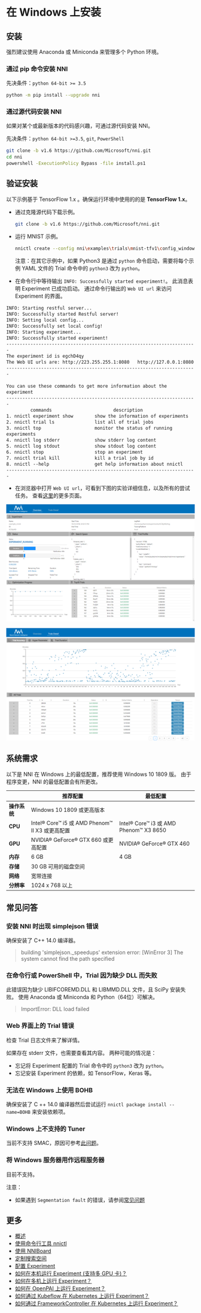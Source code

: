 # 在 Windows 上安装

## 安装

强烈建议使用 Anaconda 或 Miniconda 来管理多个 Python 环境。

### 通过 pip 命令安装 NNI

  先决条件：`python 64-bit >= 3.5`

  ```bash
  python -m pip install --upgrade nni
  ```

### 通过源代码安装 NNI

  如果对某个或最新版本的代码感兴趣，可通过源代码安装 NNI。

  先决条件：`python 64-bit >=3.5`, `git`, `PowerShell`

  ```bash
  git clone -b v1.6 https://github.com/Microsoft/nni.git
  cd nni
  powershell -ExecutionPolicy Bypass -file install.ps1
  ```

## 验证安装

以下示例基于 TensorFlow 1.x 。确保运行环境中使用的的是 **TensorFlow 1.x**。

* 通过克隆源代码下载示例。

  ```bash
  git clone -b v1.6 https://github.com/Microsoft/nni.git
  ```

* 运行 MNIST 示例。

  ```bash
  nnictl create --config nni\examples\trials\mnist-tfv1\config_windows.yml
  ```

  注意：在其它示例中，如果 Python3 是通过 `python` 命令启动，需要将每个示例 YAML 文件的 Trial 命令中的 `python3` 改为 `python`。

* 在命令行中等待输出 `INFO: Successfully started experiment!`。 此消息表明 Experiment 已成功启动。 通过命令行输出的 `Web UI url` 来访问 Experiment 的界面。

```text
INFO: Starting restful server...
INFO: Successfully started Restful server!
INFO: Setting local config...
INFO: Successfully set local config!
INFO: Starting experiment...
INFO: Successfully started experiment!
-----------------------------------------------------------------------
The experiment id is egchD4qy
The Web UI urls are: http://223.255.255.1:8080   http://127.0.0.1:8080
-----------------------------------------------------------------------

You can use these commands to get more information about the experiment
-----------------------------------------------------------------------
         commands                       description
1. nnictl experiment show        show the information of experiments
2. nnictl trial ls               list all of trial jobs
3. nnictl top                    monitor the status of running experiments
4. nnictl log stderr             show stderr log content
5. nnictl log stdout             show stdout log content
6. nnictl stop                   stop an experiment
7. nnictl trial kill             kill a trial job by id
8. nnictl --help                 get help information about nnictl
-----------------------------------------------------------------------
```

* 在浏览器中打开 `Web UI url`，可看到下图的实验详细信息，以及所有的尝试任务。 查看[这里](../Tutorial/WebUI.md)的更多页面。

![概述](../../img/webui_overview_page.png)

![详细说明](../../img/webui_trialdetail_page.png)

## 系统需求

以下是 NNI 在 Windows 上的最低配置，推荐使用 Windows 10 1809 版。 由于程序变更，NNI 的最低配置会有所更改。

|          | 推荐配置                                      | 最低配置                                  |
| -------- | ----------------------------------------- | ------------------------------------- |
| **操作系统** | Windows 10 1809 或更高版本                     |                                       |
| **CPU**  | Intel® Core™ i5 或 AMD Phenom™ II X3 或更高配置 | Intel® Core™ i3 或 AMD Phenom™ X3 8650 |
| **GPU**  | NVIDIA® GeForce® GTX 660 或更高配置            | NVIDIA® GeForce® GTX 460              |
| **内存**   | 6 GB                                      | 4 GB                                  |
| **存储**   | 30 GB 可用的磁盘空间                             |                                       |
| **网络**   | 宽带连接                                      |                                       |
| **分辨率**  | 1024 x 768 以上                             |                                       |

## 常见问答

### 安装 NNI 时出现 simplejson 错误

确保安装了 C++ 14.0 编译器。
> building 'simplejson._speedups' extension error: [WinError 3] The system cannot find the path specified

### 在命令行或 PowerShell 中，Trial 因为缺少 DLL 而失败

此错误因为缺少 LIBIFCOREMD.DLL 和 LIBMMD.DLL 文件，且 SciPy 安装失败。 使用 Anaconda 或 Miniconda 和 Python（64位）可解决。
> ImportError: DLL load failed

### Web 界面上的 Trial 错误

检查 Trial 日志文件来了解详情。

如果存在 stderr 文件，也需要查看其内容。 两种可能的情况是：

* 忘记将 Experiment 配置的 Trial 命令中的 `python3` 改为 `python`。
* 忘记安装 Experiment 的依赖，如 TensorFlow，Keras 等。

### 无法在 Windows 上使用 BOHB
确保安装了 C ++ 14.0 编译器然后尝试运行 `nnictl package install --name=BOHB` 来安装依赖项。

### Windows 上不支持的 Tuner
当前不支持 SMAC，原因可参考[此问题](https://github.com/automl/SMAC3/issues/483)。

### 将 Windows 服务器用作远程服务器
目前不支持。

注意：

* 如果遇到 `Segmentation fault` 的错误，请参阅[常见问题](FAQ.md)


## 更多

* [概述](../Overview.md)
* [使用命令行工具 nnictl](Nnictl.md)
* [使用 NNIBoard](WebUI.md)
* [定制搜索空间](SearchSpaceSpec.md)
* [配置 Experiment](ExperimentConfig.md)
* [如何在本机运行 Experiment (支持多 GPU 卡)？](../TrainingService/LocalMode.md)
* [如何在多机上运行 Experiment？](../TrainingService/RemoteMachineMode.md)
* [如何在 OpenPAI 上运行 Experiment？](../TrainingService/PaiMode.md)
* [如何通过 Kubeflow 在 Kubernetes 上运行 Experiment？](../TrainingService/KubeflowMode.md)
* [如何通过 FrameworkController 在 Kubernetes 上运行 Experiment？](../TrainingService/FrameworkControllerMode.md)
